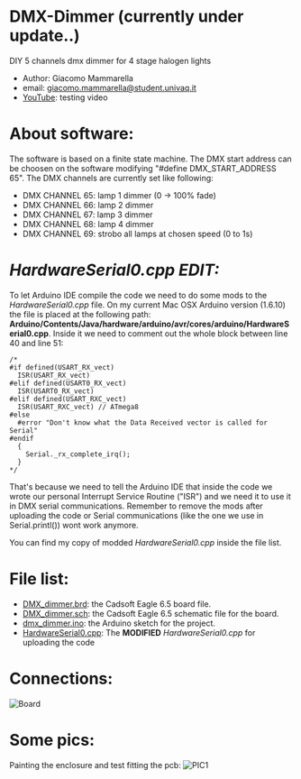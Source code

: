 # DMX-Dimmer (currently under update..)
DIY 5 channels dmx dimmer for 4 stage halogen lights

* Author: Giacomo Mammarella
* email: giacomo.mammarella@student.univaq.it
* [YouTube](https://www.youtube.com/watch?v=KfEGCJoeCmY): testing video

# About software:
The software is based on a finite state machine. The DMX start address can be choosen on the software  modifying "#define DMX_START_ADDRESS 65".
The DMX channels are currently set like following:
* DMX CHANNEL 65: lamp 1 dimmer (0 -> 100% fade)
* DMX CHANNEL 66: lamp 2 dimmer 
* DMX CHANNEL 67: lamp 3 dimmer 
* DMX CHANNEL 68: lamp 4 dimmer 
* DMX CHANNEL 69: strobo all lamps at chosen speed (0 to 1s)

# _HardwareSerial0.cpp EDIT:_
To let Arduino IDE compile the code we need to do some mods to the _HardwareSerial0.cpp_ file.
On my current Mac OSX Arduino version (1.6.10) the file is placed at the following path:
**Arduino/Contents/Java/hardware/arduino/avr/cores/arduino/HardwareSerial0.cpp**.
Inside it we need to comment out the whole block between line 40 and line 51:
```
/*
#if defined(USART_RX_vect)
  ISR(USART_RX_vect)
#elif defined(USART0_RX_vect)
  ISR(USART0_RX_vect)
#elif defined(USART_RXC_vect)
  ISR(USART_RXC_vect) // ATmega8
#else
  #error "Don't know what the Data Received vector is called for Serial"
#endif
  {
    Serial._rx_complete_irq();
  }
*/
```
That's because we need to tell the Arduino IDE that inside the code we wrote our personal Interrupt Service Routine ("ISR") and we need it to use it in DMX serial communications.
Remember to remove the mods after uploading the code or Serial communications (like the one we use in Serial.printl()) wont work anymore.

You can find my copy of modded _HardwareSerial0.cpp_ inside the file list.

# File list:
* [DMX_dimmer.brd](https://github.com/giacu92/DMX-Dimmer/blob/master/DMX_dimmer.brd): the Cadsoft Eagle 6.5 board file.
* [DMX_dimmer.sch](https://github.com/giacu92/DMX-Dimmer/blob/master/DMX_dimmer.sch): the Cadsoft Eagle 6.5 schematic file for the board.
* [dmx_dimmer.ino](https://github.com/giacu92/DMX-Dimmer/blob/master/dmx_dimmer.ino): the Arduino sketch for the project.
* [HardwareSerial0.cpp](https://github.com/giacu92/DMX-Dimmer/blob/master/HardwareSerial0.cpp): The **MODIFIED** _HardwareSerial0.cpp_ for uploading the code

# Connections:
![Board](http://i66.tinypic.com/nwhfls.png)

# Some pics:
Painting the enclosure and test fitting the pcb:
![PIC1](http://i67.tinypic.com/mtaux3.jpg)
